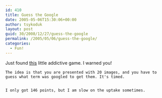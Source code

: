 ```yaml
---
id: 410
title: Guess the Google
date: 2005-05-06T15:30:06+00:00
author: tsykoduk
layout: post
guid: 30/2008/12/27/guess-the-google
permalink: /2005/05/06/guess-the-google/
categories:
  - Fun!
---
```

Just found <a href="http://grant.robinson.name/projects/guess-the-google/">this</a> little addictive game. I warned you!


	The idea is that you are presented with 20 images, and you have to guess what term was googled to get them. It's timed.


	I only got 146 points, but I am slow on the uptake sometimes.